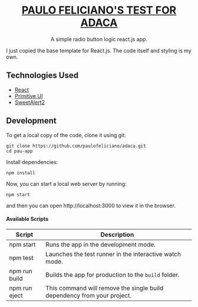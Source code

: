 <h1 align="center">
  <a href="https://github.com/paulofeliciano/adaca/">
    PAULO FELICIANO'S TEST FOR ADACA
  </a>
</h1>


<p align="center">
  A simple radio button logic react.js app.

  I just copied the base template for React.js. 
  The code itself and styling is my own.
</p>


## Technologies Used

- [React](http://reactjs.org)
- [Primitive UI](https://taniarascia.github.io/primitive)
- [SweetAlert2](https://sweetalert2.github.io)

## Development

To get a local copy of the code, clone it using git:

```
git clone https://github.com/paulofeliciano/adaca.git
cd pau-app
```

Install dependencies:

```
npm install
```

Now, you can start a local web server by running:

```
npm start
```

and then you can open http://localhost:3000 to view it in the browser.

#### Available Scripts

| Script        | Description                                                             |
| ------------- | ----------------------------------------------------------------------- |
| npm start     | Runs the app in the development mode.                                   |
| npm test      | Launches the test runner in the interactive watch mode.                 |
| npm run build | Builds the app for production to the `build` folder.                    |
| npm run eject | This command will remove the single build dependency from your project. |
 
